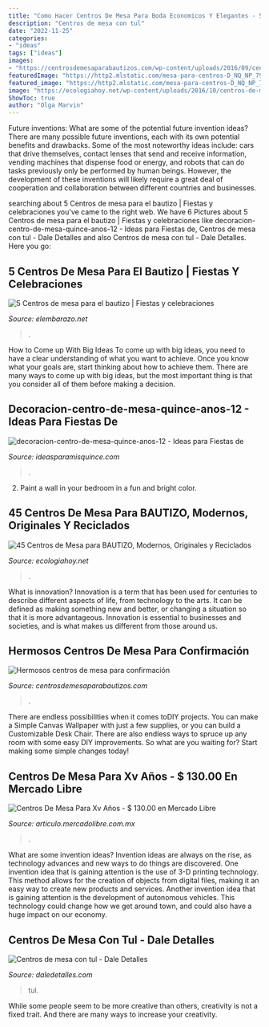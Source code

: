 ```yaml
---
title: "Como Hacer Centros De Mesa Para Boda Economicos Y Elegantes - 5 Centros De Mesa Para El Bautizo"
description: "Centros de mesa con tul"
date: "2022-11-25"
categories:
- "ideas"
tags: ["ideas"]
images:
- "https://centrosdemesaparabautizos.com/wp-content/uploads/2016/09/centros-de-mesa-para-confirmacion-con-dulces.jpg"
featuredImage: "https://http2.mlstatic.com/mesa-para-centros-D_NQ_NP_793501-MLM20328430239_062015-F.jpg"
featured_image: "https://http2.mlstatic.com/mesa-para-centros-D_NQ_NP_793501-MLM20328430239_062015-F.jpg"
image: "https://ecologiahoy.net/wp-content/uploads/2016/10/centros-de-mesa-economicos-para-bautizo-sencillos.jpg"
ShowToc: true
author: "Olga Marvin"
---
```



Future inventions: What are some of the potential future invention ideas?
There are many possible future inventions, each with its own potential benefits and drawbacks. Some of the most noteworthy ideas include: cars that drive themselves, contact lenses that send and receive information, vending machines that dispense food or energy, and robots that can do tasks previously only be performed by human beings. However, the development of these inventions will likely require a great deal of cooperation and collaboration between different countries and businesses.

	

		
searching about 5 Centros de mesa para el bautizo | Fiestas y celebraciones you've came to the right web. We have 6 Pictures about 5 Centros de mesa para el bautizo | Fiestas y celebraciones like decoracion-centro-de-mesa-quince-anos-12 - Ideas para Fiestas de, Centros de mesa con tul - Dale Detalles and also Centros de mesa con tul - Dale Detalles. Here you go:
		
    
## 5 Centros De Mesa Para El Bautizo | Fiestas Y Celebraciones

<img loading=lazy src="https://elembarazo.net/wp-content/uploads/2017/05/centro-de-mesa-para-un-bautizo-purpurina.jpg" onerror="this.onerror=null;this.src='https://tse1.mm.bing.net/th?id=OIP.vwFbL6SFwxs8wnhbvTUQoQHaMF&amp;pid=15.1';" alt="5 Centros de mesa para el bautizo | Fiestas y celebraciones">

_Source: elembarazo.net_

>. 

	

How to Come up With Big Ideas
To come up with big ideas, you need to have a clear understanding of what you want to achieve. Once you know what your goals are, start thinking about how to achieve them. There are many ways to come up with big ideas, but the most important thing is that you consider all of them before making a decision.

    
## Decoracion-centro-de-mesa-quince-anos-12 - Ideas Para Fiestas De

<img loading=lazy src="https://ideasparamisquince.com/wp-content/uploads/2013/10/decoracion-centro-de-mesa-quince-anos-12.jpg" onerror="this.onerror=null;this.src='https://tse2.mm.bing.net/th?id=OIP.gp5IkmmuifI_jRCh9UafUgHaJ4&amp;pid=15.1';" alt="decoracion-centro-de-mesa-quince-anos-12 - Ideas para Fiestas de">

_Source: ideasparamisquince.com_

>. 

	

2. Paint a wall in your bedroom in a fun and bright color.

    
## 45 Centros De Mesa Para BAUTIZO, Modernos, Originales Y Reciclados

<img loading=lazy src="https://ecologiahoy.net/wp-content/uploads/2016/10/centros-de-mesa-economicos-para-bautizo-sencillos.jpg" onerror="this.onerror=null;this.src='https://tse1.mm.bing.net/th?id=OIP.yYX-mPgZlSP3rhHeNnUt6gHaME&amp;pid=15.1';" alt="45 Centros de Mesa para BAUTIZO, Modernos, Originales y Reciclados">

_Source: ecologiahoy.net_

>. 

	

What is innovation?
Innovation is a term that has been used for centuries to describe different aspects of life, from technology to the arts. It can be defined as making something new and better, or changing a situation so that it is more advantageous. Innovation is essential to businesses and societies, and is what makes us different from those around us.

    
## Hermosos Centros De Mesa Para Confirmación

<img loading=lazy src="https://centrosdemesaparabautizos.com/wp-content/uploads/2016/09/centros-de-mesa-para-confirmacion-con-dulces.jpg" onerror="this.onerror=null;this.src='https://tse3.mm.bing.net/th?id=OIP.H1ag4yS4MX53lb1XAm13WgAAAA&amp;pid=15.1';" alt="Hermosos centros de mesa para confirmación">

_Source: centrosdemesaparabautizos.com_

>. 

	

There are endless possibilities when it comes toDIY projects. You can make a Simple Canvas Wallpaper with just a few supplies, or you can build a Customizable Desk Chair. There are also endless ways to spruce up any room with some easy DIY improvements. So what are you waiting for? Start making some simple changes today!

    
## Centros De Mesa Para Xv Años - $ 130.00 En Mercado Libre

<img loading=lazy src="https://http2.mlstatic.com/mesa-para-centros-D_NQ_NP_793501-MLM20328430239_062015-F.jpg" onerror="this.onerror=null;this.src='https://tse4.mm.bing.net/th?id=OIP.VV5PQkceUA7YvqG_rtqAGwHaJ4&amp;pid=15.1';" alt="Centros De Mesa Para Xv Años - $ 130.00 en Mercado Libre">

_Source: articulo.mercadolibre.com.mx_

>. 

	

What are some invention ideas?
Invention ideas are always on the rise, as technology advances and new ways to do things are discovered. One invention idea that is gaining attention is the use of 3-D printing technology. This method allows for the creation of objects from digital files, making it an easy way to create new products and services. Another invention idea that is gaining attention is the development of autonomous vehicles. This technology could change how we get around town, and could also have a huge impact on our economy.

    
## Centros De Mesa Con Tul - Dale Detalles

<img loading=lazy src="https://i1.wp.com/www.daledetalles.com/wp-content/uploads/2016/08/centro-de-mesa-con-tul2.jpg" onerror="this.onerror=null;this.src='https://tse4.mm.bing.net/th?id=OIP.Av8_fM_RSW7zP_Jqc3KG1QHaLG&amp;pid=15.1';" alt="Centros de mesa con tul - Dale Detalles">

_Source: daledetalles.com_

>tul. 

	

While some people seem to be more creative than others, creativity is not a fixed trait. And there are many ways to increase your creativity.

